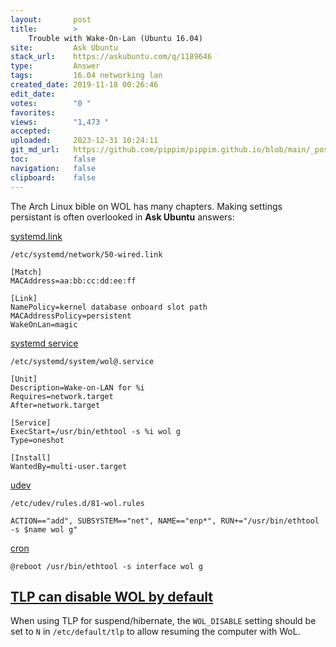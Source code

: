 ```yaml
---
layout:       post
title:        >
    Trouble with Wake-On-Lan (Ubuntu 16.04)
site:         Ask Ubuntu
stack_url:    https://askubuntu.com/q/1189646
type:         Answer
tags:         16.04 networking lan
created_date: 2019-11-18 00:26:46
edit_date:    
votes:        "0 "
favorites:    
views:        "1,473 "
accepted:     
uploaded:     2023-12-31 10:24:11
git_md_url:   https://github.com/pippim/pippim.github.io/blob/main/_posts/2019/2019-11-18-Trouble-with-Wake-On-Lan-_Ubuntu-16.04_.md
toc:          false
navigation:   false
clipboard:    false
---
```


The Arch Linux bible on WOL has many chapters. Making settings persistant is often overlooked in **Ask Ubuntu** answers:

[systemd.link][1]


``` 
/etc/systemd/network/50-wired.link

[Match]
MACAddress=aa:bb:cc:dd:ee:ff

[Link]
NamePolicy=kernel database onboard slot path
MACAddressPolicy=persistent
WakeOnLan=magic
```

[systemd service][2]

``` 
/etc/systemd/system/wol@.service

[Unit]
Description=Wake-on-LAN for %i
Requires=network.target
After=network.target

[Service]
ExecStart=/usr/bin/ethtool -s %i wol g
Type=oneshot

[Install]
WantedBy=multi-user.target
```

[udev][3]

``` 
/etc/udev/rules.d/81-wol.rules

ACTION=="add", SUBSYSTEM=="net", NAME=="enp*", RUN+="/usr/bin/ethtool -s $name wol g"
```

[cron][4]

``` 
@reboot /usr/bin/ethtool -s interface wol g
```

## [TLP can disable WOL by default][5]

When using TLP for suspend/hibernate, the `WOL_DISABLE` setting should be set to `N` in `/etc/default/tlp` to allow resuming the computer with WoL. 

  [1]: https://wiki.archlinux.org/index.php/Wake-on-LAN#systemd.link
  [2]: https://wiki.archlinux.org/index.php/Wake-on-LAN#systemd_service
  [3]: https://wiki.archlinux.org/index.php/Wake-on-LAN#udev
  [4]: https://wiki.archlinux.org/index.php/Wake-on-LAN#cron
  [5]: https://wiki.archlinux.org/index.php/Wake-on-LAN#Enable_WoL_in_TLP
